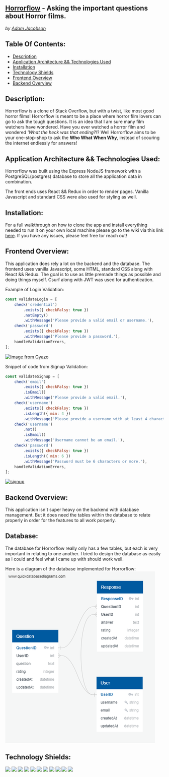 [Horrorflow]() - Asking the important questions about Horror films.
---
*by [Adam Jacobson](https://github.com/djangothesolarboy)*

Table Of Contents:
---
- [Description](https://github.com/djangothesolarboy/horrorflow#Description)
- [Application Architecture && Technologies Used](https://github.com/djangothesolarboy/horrorflow#Application-Architecture-&&-Technologies-Used)
- [Installation](https://github.com/djangothesolarboy/horrorflow#Installation)
- [Technology Shields](https://github.com/djangothesolarboy/horrorflow#Technology-Shields)
- [Frontend Overview](https://github.com/djangothesolarboy/horrorflow#Frontend-Overview)
- [Backend Overview](https://github.com/djangothesolarboy/horrorflow#Backend-Overview)


Description:
---
Horrorflow is a clone of Stack Overflow, but with a twist, like most good horror films! Horrorflow is meant to be a place where horror film lovers can go to ask the tough questions. It is an idea that I am sure many film watchers have wondered. Have you ever watched a horror film and wondered *'What the heck was that ending?!*? Well Horrorflow aims to be your one-stop-shop to ask the **Who What When Why**, instead of scouring the internet endlessly for answers!

Application Architecture && Technologies Used:
---
Horrorflow was built using the Express NodeJS framework with a PostgreSQL(postgres) database to store all the application data in combination.

The front ends uses React && Redux in order to render pages. Vanilla Javascript and standard CSS were also used for styling as well. 

Installation:
---
For a full walkthrough on how to clone the app and install everything needed to run it on your own local machine please go to the wiki via this link [here](https://github.com/djangothesolarboy/horrorflow/wiki/Installation-Instructions). If you have any issues, please feel free tor reach out!


Frontend Overview:
---
This application does rely a lot on the backend and the database. The frontend uses vanilla Javascript, some HTML, standard CSS along with React && Redux. The goal is to use as little premade things as possible and doing things myself. Csurf along with JWT was used for authentication.

Example of Login Validation:
```js
const validateLogin = [
    check('credential')
        .exists({ checkFalsy: true })
        .notEmpty()
        .withMessage('Please provide a valid email or username.'),
    check('password')
        .exists({ checkFalsy: true })
        .withMessage('Please provide a password.'),
    handleValidationErrors,
];
```
[![Image from Gyazo](https://i.gyazo.com/80d8ad1dec38562aa15c8d5b5f67b798.gif)](https://gyazo.com/80d8ad1dec38562aa15c8d5b5f67b798)

Snippet of code from Signup Validation:
```js
const validateSignup = [
    check('email')
        .exists({ checkFalsy: true })
        .isEmail()
        .withMessage('Please provide a valid email.'),
    check('username')
        .exists({ checkFalsy: true })
        .isLength({ min: 4 })
        .withMessage('Please provide a username with at least 4 characters.'),
    check('username')
        .not()
        .isEmail()
        .withMessage('Username cannot be an email.'),
    check('password')
        .exists({ checkFalsy: true })
        .isLength({ min: 6 })
        .withMessage('Password must be 6 characters or more.'),
    handleValidationErrors,
];
```

[![signup](https://i.gyazo.com/b5663c8570bf4f702728901731983a88.gif)](https://gyazo.com/b5663c8570bf4f702728901731983a88)


Backend Overview:
---
This application isn't super heavy on the backend with database management. But it does need the tables within the database to relate properly in order for the features to all work porperly.

Database:
---
The database for Horrorflow really only has a few tables, but each is very important in relating to one another. I tried to design the database as easily as I could and feel what I came up with should work well. 

Here is a diagram of the database implemented for Horrorflow:
![database diagram](./readme-resources/diagram.png)



Technology Shields:
---
![](https://img.shields.io/badge/Code-JavaScript-informational?style=flat&logo=JavaScript&logoColor=white&color=ff0000) 
![](https://img.shields.io/badge/Code-HTML-informational?style=flat&logo=HTML5&logoColor=white&color=ff0000) 
![](https://img.shields.io/badge/Code-CSS-informational?style=flat&logo=CSS3&logoColor=white&color=ff0000) 
![](https://img.shields.io/badge/Library-React-informational?style=flat&logo=React&logoColor=white&color=ff0000)
 ![](https://img.shields.io/badge/Tools-Redux-informational?style=flat&logo=Redux&logoColor=white&color=ff0000) 
![](https://img.shields.io/badge/Tools-npm-informational?style=flat&logo=NPM&logoColor=white&color=000000)
 ![](https://img.shields.io/badge/Tools-Nodemon-informational?style=flat&logo=Nodemon&logoColor=white&color=000000) 
![](https://img.shields.io/badge/Tools-Node.js-informational?style=flat&logo=Node.js&logoColor=white&color=000000) 
![](https://img.shields.io/badge/Tools-Git-informational?style=flat&logo=Git&logoColor=white&color=000000) 
![](https://img.shields.io/badge/Tools-Postman-informational?style=flat&logo=Postman&logoColor=white&color=000000) 
![](https://img.shields.io/badge/Tools-PostgreSQL-informational?style=flat&logo=PostgreSQL&logoColor=white&color=000000) 
